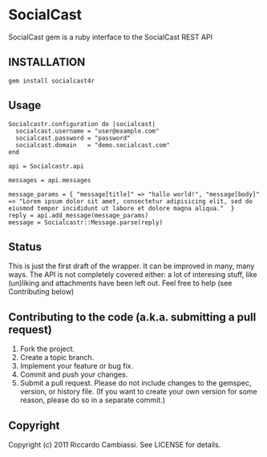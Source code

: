 # SocialCast

SocialCast gem is a ruby interface to the SocialCast REST API

## INSTALLATION

    gem install socialcast4r

## Usage

    Socialcastr.configuration do |socialcast|
      socialcast.username = "user@example.com"
      socialcast.password = "password"
      socialcast.domain   = "demo.socialcast.com"
    end
    
    api = Socialcastr.api
    
    messages = api.messages
    
    message_params = { "message[title]" => "hallo world!", "message[body]" => "Lorem ipsum dolor sit amet, consectetur adipisicing elit, sed do eiusmod tempor incididunt ut labore et dolore magna aliqua."  }
    reply = api.add_message(message_params)
    message = Socialcastr::Message.parse(reply)


## Status

This is just the first draft of the wrapper. It can be improved in many, many ways.
The API is not completely covered either: a lot of interesing stuff, like (un)liking and attachments have been left out. 
Feel free to help (see Contributing below)

## Contributing to the code (a.k.a. submitting a pull request)

1. Fork the project.
2. Create a topic branch.
3. Implement your feature or bug fix.
4. Commit and push your changes.
5. Submit a pull request. Please do not include changes to the gemspec, version, or history file. (If you want to create your own version for some reason, please do so in a separate commit.)


## Copyright

Copyright (c) 2011 Riccardo Cambiassi. See LICENSE for details.



